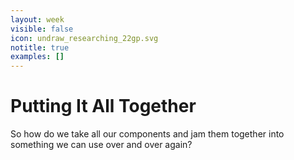 ```yaml
---
layout: week
visible: false
icon: undraw_researching_22gp.svg
notitle: true
examples: []
---
```


# Putting It All Together

So how do we take all our components and jam them together into something we
can use over and over again?
